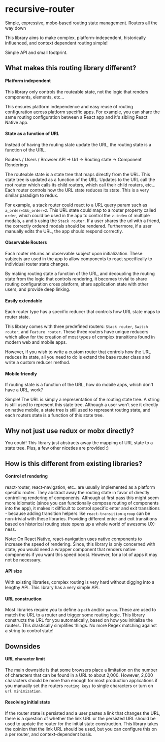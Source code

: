 # recursive-router
Simple, expressive, mobx-based routing state management. Routers all the way down

This library aims to make complex, platform-independent, historically influenced, and context dependent routing simple!

Simple API and small footprint.

## What makes this routing library different?

#### Platform independent

This library only controls the routeable state, not the logic that renders components, elements, etc...

This ensures platform independence and easy reuse of routing configuration across platform specific apps. For example, you can share the same routing configuration between a React app and it's sibling React Native app.

#### State as a function of URL

Instead of having the routing state update the URL, the routing state is a function of the URL.

Routers / Users / Browser API -> Url -> Routing state -> Component Renderings

The routeable state is a state tree that maps directly from the URL. This state tree is updated as a function of the URL. Updates to the URL call the root router which calls its child routers, which call their child routers, etc... Each router controls how the URL state reduces its state.
This is a very similar paradigm to redux.

For example, a stack router could react to a URL query param such as `a_order=1&b_order=2`. This URL state could map to a router property called `order`, which could be used in the app to control the `z-index` of multiple modals, `a` and `b` using the `Stack router`. If a user shares the url with a friend, the correctly ordered modals should be rendered. Furthermore, if a user manually edits the URL, the app should respond correctly.

#### Observable Routers

Each router returns an observable subject upon initialization. These subjects are used in the app to allow components to react specifically to individual router state changes.

By making routing state a function of the URL, and decoupling the routing state from the logic that controls rendering, it becomes trivial to share routing configuration cross platform, share application state with other users, and provide deep linking.

#### Easily extendable

Each router type has a specific reducer that controls how URL state maps to router state.

This library comes with three predefined routers: `Stack router`, `Switch router`, and `Feature router`. These three routers have unique reducers which allow for the creation of most types of complex transitions found in modern web and mobile apps.

However, if you wish to write a custom router that controls how the URL reduces its state, all you need to do is extend the base router class and write a custom reducer method.

#### Mobile friendly

If routing state is a function of the URL, how do mobile apps, which don't have a URL, work?

Simple! The URL is simply a representation of the routing state tree. A string is still used to represent this state tree. Although a user won't see it directly on native mobile, a state tree is still used to represent routing state, and each routers state is a function of this state tree.

## Why not just use redux or mobx directly?

You could! This library just abstracts away the mapping of URL state to a state tree. Plus, a few other niceties are provided :)

## How is this different from existing libraries?

#### Control of rendering

react-router, react-navigation, etc.. are usually implemented as a platform specific router. They abstract away the routing state in favor of directly controlling rendering of components. Although at first pass this might seem more idiomatic (since you can functionally compose routing of components into the app), it makes it difficult to control specific enter and exit transitions - because adding transition helpers like `react-transition-group` can be non-trivial with these libraries. Providing different enter and exit transitions based on historical routing state opens up a whole world of awesome UX-ness.

Note: On React Native, react-navigation uses native components to increase the speed of rendering. Since, this library is only concerned with state, you would need a wrapper component that renders native components if you want this speed boost. However, for a lot of apps it may not be necessary.

#### API size

With existing libraries, complex routing is very hard without digging into a lengthy API. This library has a very simple API.

#### URL construction

Most libraries require you to define a `path` and/or `param`. These are used to match the URL to a router and trigger some routing logic. This library constructs the URL for you automatically, based on how you initialize the routers. This drastically simplifies things. No more Regex matching against a string to control state!

## Downsides

#### URL character limit

The main downside is that some browsers place a limitation on the number of characters that can be found in a URL to about 2,000. However, 2,000 characters should be more than enough for most production applications if you manually set the routers `routing keys` to single characters or turn on `url minimization`.

#### Resolving initial state

If the router state is persisted and a user pastes a link that changes the URL, there is a question of whether the link URL or the persisted URL should be used to update the router for the initial state construction. This library takes the opinion that the link URL should be used, but you can configure this on a per router, and context-dependent basis.  
